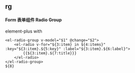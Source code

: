 ## rg
#### Form 表单组件 Radio Group
element-plus <el-radio-group> with <el-radio>
```
<el-radio-group v-model="$1" @change="$2">
	<el-radio v-for="${3:item} in ${4:items}" :key="${3:item}.${5:key}" :label="${3:item}.${6:label}">
		{{${3:item}.${7:title}}}
	</el-radio>
</el-radio-group>
${8}
```
